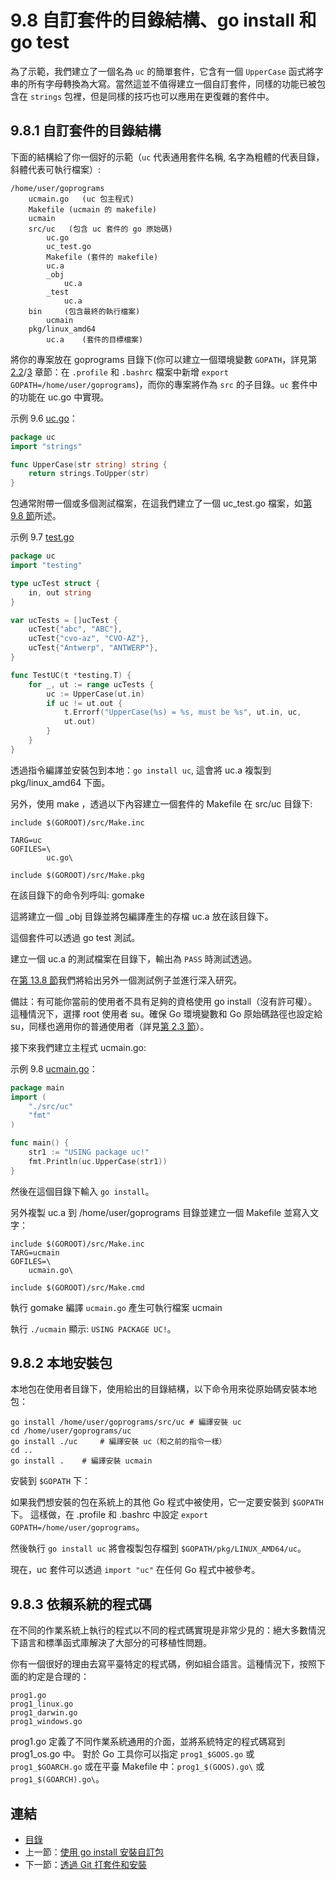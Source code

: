 # 9.8 自訂套件的目錄結構、go install 和 go test

為了示範，我們建立了一個名為 `uc` 的簡單套件，它含有一個 `UpperCase` 函式將字串的所有字母轉換為大寫。當然這並不值得建立一個自訂套件，同樣的功能已被包含在 `strings` 包裡，但是同樣的技巧也可以應用在更復雜的套件中。

## 9.8.1 自訂套件的目錄結構

下面的結構給了你一個好的示範（`uc` 代表通用套件名稱, 名字為粗體的代表目錄，斜體代表可執行檔案）:

	/home/user/goprograms
		ucmain.go	(uc 包主程式)
		Makefile (ucmain 的 makefile)
		ucmain
		src/uc	 (包含 uc 套件的 go 原始碼)
			uc.go
		 	uc_test.go
		 	Makefile (套件的 makefile)
		 	uc.a
		 	_obj
				uc.a
			_test
				uc.a
		bin		(包含最終的執行檔案)
			ucmain
		pkg/linux_amd64
			uc.a	(套件的目標檔案)

將你的專案放在 goprograms 目錄下(你可以建立一個環境變數 `GOPATH`，詳見第 [2.2](02.2.md)/[3](02.3.md) 章節：在 `.profile` 和 `.bashrc` 檔案中新增 `export GOPATH=/home/user/goprograms`)，而你的專案將作為 `src` 的子目錄。`uc` 套件中的功能在 uc.go 中實現。

示例 9.6 [uc.go](examples/chapter_9/uc.go)：

```go
package uc
import "strings"

func UpperCase(str string) string {
	return strings.ToUpper(str)
}
```

包通常附帶一個或多個測試檔案，在這我們建立了一個 uc_test.go 檔案，如[第 9.8 節](09.8.md)所述。

示例 9.7 [test.go](examples/chapter_9/test.go)

```go
package uc
import "testing"

type ucTest struct {
	in, out string
}

var ucTests = []ucTest {
	ucTest{"abc", "ABC"},
	ucTest{"cvo-az", "CVO-AZ"},
	ucTest{"Antwerp", "ANTWERP"},
}

func TestUC(t *testing.T) {
	for _, ut := range ucTests {
		uc := UpperCase(ut.in)
		if uc != ut.out {
			t.Errorf("UpperCase(%s) = %s, must be %s", ut.in, uc,
			ut.out)
		}
	}
}
```

透過指令編譯並安裝包到本地：`go install uc`, 這會將 uc.a 複製到 pkg/linux_amd64 下面。

另外，使用 make ，透過以下內容建立一個套件的 Makefile 在 src/uc 目錄下:

```
include $(GOROOT)/src/Make.inc

TARG=uc
GOFILES=\
		uc.go\

include $(GOROOT)/src/Make.pkg
```

在該目錄下的命令列呼叫: gomake

這將建立一個 _obj 目錄並將包編譯產生的存檔 uc.a 放在該目錄下。

這個套件可以透過 go test 測試。

建立一個 uc.a 的測試檔案在目錄下，輸出為 `PASS` 時測試透過。

在[第 13.8 節](13.8.md)我們將給出另外一個測試例子並進行深入研究。

備註：有可能你當前的使用者不具有足夠的資格使用 go install（沒有許可權）。這種情況下，選擇 root 使用者 su。確保 Go 環境變數和 Go 原始碼路徑也設定給 su，同樣也適用你的普通使用者（詳見[第 2.3 節](02.3.md)）。

接下來我們建立主程式 ucmain.go:

示例 9.8 [ucmain.go](/examples/chapter_9/ucmain.go)：

```go
package main
import (
	"./src/uc"
	"fmt"
)

func main() {
	str1 := "USING package uc!"
	fmt.Println(uc.UpperCase(str1))
}
```

然後在這個目錄下輸入 `go install`。

另外複製 uc.a 到 /home/user/goprograms 目錄並建立一個 Makefile 並寫入文字：

```
include $(GOROOT)/src/Make.inc
TARG=ucmain
GOFILES=\
	ucmain.go\

include $(GOROOT)/src/Make.cmd
```

執行 gomake 編譯 `ucmain.go` 產生可執行檔案 ucmain

執行 `./ucmain` 顯示: `USING PACKAGE UC!`。

## 9.8.2 本地安裝包

本地包在使用者目錄下，使用給出的目錄結構，以下命令用來從原始碼安裝本地包：

	go install /home/user/goprograms/src/uc # 編譯安裝 uc
	cd /home/user/goprograms/uc
	go install ./uc 	# 編譯安裝 uc（和之前的指令一樣）
	cd ..
	go install .	# 編譯安裝 ucmain

安裝到 `$GOPATH` 下：

如果我們想安裝的包在系統上的其他 Go 程式中被使用，它一定要安裝到 `$GOPATH` 下。
這樣做，在 .profile 和 .bashrc 中設定 `export GOPATH=/home/user/goprograms`。

然後執行 `go install uc` 將會複製包存檔到 `$GOPATH/pkg/LINUX_AMD64/uc`。

現在，uc 套件可以透過 `import "uc"` 在任何 Go 程式中被參考。

## 9.8.3 依賴系統的程式碼

在不同的作業系統上執行的程式以不同的程式碼實現是非常少見的：絕大多數情況下語言和標準函式庫解決了大部分的可移植性問題。

你有一個很好的理由去寫平臺特定的程式碼，例如組合語言。這種情況下，按照下面的約定是合理的：

	prog1.go
	prog1_linux.go
	prog1_darwin.go
	prog1_windows.go

prog1.go 定義了不同作業系統通用的介面，並將系統特定的程式碼寫到 prog1_os.go 中。
對於 Go 工具你可以指定 `prog1_$GOOS.go` 或 `prog1_$GOARCH.go`
或在平臺 Makefile 中：`prog1_$(GOOS).go\` 或 `prog1_$(GOARCH).go\`。

## 連結

- [目錄](directory.md)
- 上一節：[使用 go install 安裝自訂包](09.7.md)
- 下一節：[透過 Git 打套件和安裝](09.9.md)
